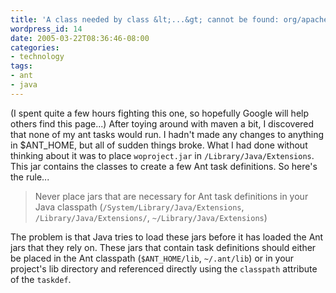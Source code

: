 ```yaml
---
title: 'A class needed by class &lt;...&gt; cannot be found: org/apache/tools/ant/Task'
wordpress_id: 14
date: 2005-03-22T08:36:46-08:00
categories:
- technology
tags:
- ant
- java
---
```

(I spent quite a few hours fighting this one, so hopefully Google will help others find this page...)  After toying
around with maven a bit, I discovered that none of my ant tasks would run.  I hadn't made any changes to anything in
$ANT_HOME, but all of sudden things broke.  What I had done without thinking about it was to place `woproject.jar` in
`/Library/Java/Extensions`.  This jar contains the classes to create a few Ant task definitions.  So here's the rule...

> Never place jars that are necessary for Ant task definitions in your Java classpath
> (`/System/Library/Java/Extensions`, `/Library/Java/Extensions/`, `~/Library/Java/Extensions`)

The problem is that Java tries to load these jars before it has loaded the Ant jars that they rely on.  These jars that
contain task definitions should either be placed in the Ant classpath (`$ANT_HOME/lib`, `~/.ant/lib`) or in your
project's lib directory and referenced directly using the `classpath` attribute of the `taskdef`.
